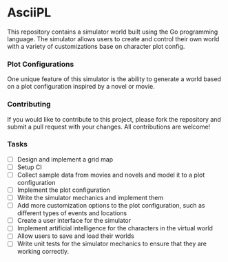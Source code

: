 # AsciiPL

This repository contains a simulator world built using the Go programming language. The simulator allows users to create and control their own world with a variety of customizations base on character plot config.

### Plot Configurations
One unique feature of this simulator is the ability to generate a world based on a plot configuration inspired by a novel or movie.

### Contributing
If you would like to contribute to this project, please fork the repository and submit a pull request with your changes. All contributions are welcome!

### Tasks
- [ ] Design and implement a grid map
- [ ] Setup CI
- [ ] Collect sample data from movies and novels and model it to a plot configuration
- [ ] Implement the plot configuration
- [ ] Write the simulator mechanics and implement them
- [ ] Add more customization options to the plot configuration, such as different types of events and locations
- [ ] Create a user interface for the simulator
- [ ] Implement artificial intelligence for the characters in the virtual world
- [ ] Allow users to save and load their worlds
- [ ] Write unit tests for the simulator mechanics to ensure that they are working correctly.
